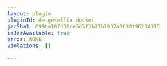 ```yaml
---
layout: plugin
pluginId: de.gesellix.docker
jarSha1: 699ba107d31ce5d5f3b71b7932a0630f96234315
isJarAvailable: true
error: NONE
violations: []

---
```

